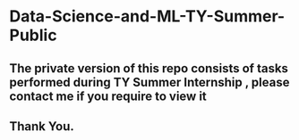 # Data-Science-and-ML-TY-Summer-Public

## The private version of this repo consists of tasks performed during TY Summer Internship , please contact me if you require to view it
## Thank You.
